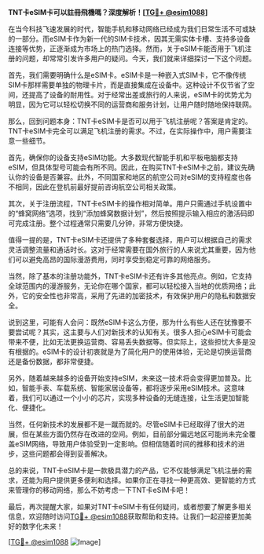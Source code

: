 **TNT卡eSIM卡可以註冊飛機嗎？深度解析！[[TG💪+ @esim1088](https://t.me/s/esim1088)]**

在当今科技飞速发展的时代，智能手机和移动网络已经成为我们日常生活不可或缺的一部分。而eSIM卡作为新一代的SIM卡技术，因其无需实体卡槽、支持多设备连接等优势，正逐渐成为市场上的热门选择。然而，关于eSIM卡能否用于飞机注册的问题，却常常引发许多用户的疑问。今天，我们就来详细探讨一下这个问题。

首先，我们需要明确什么是eSIM卡。eSIM卡是一种嵌入式SIM卡，它不像传统SIM卡那样需要单独的物理卡片，而是直接集成在设备中。这种设计不仅节省了空间，还提高了设备的耐用性。对于经常出差或旅行的人来说，eSIM卡的优势尤为明显，因为它可以轻松切换不同的运营商和服务计划，让用户随时随地保持联网。

那么，回到问题本身：TNT卡eSIM卡是否可以用于飞机注册呢？答案是肯定的。TNT卡eSIM卡完全可以满足飞机注册的需求。不过，在实际操作中，用户需要注意一些细节。

首先，确保你的设备支持eSIM功能。大多数现代智能手机和平板电脑都支持eSIM，但具体型号可能会有所不同。因此，在购买TNT卡eSIM卡之前，建议先确认你的设备是否兼容。此外，不同国家和地区的航空公司对eSIM的支持程度也各不相同，因此在登机前最好提前咨询航空公司相关政策。

其次，关于注册流程，TNT卡eSIM卡的操作相对简单。用户只需通过手机设置中的“蜂窝网络”选项，找到“添加蜂窝数据计划”，然后按照提示输入相应的激活码即可完成注册。整个过程通常只需要几分钟，非常方便快捷。

值得一提的是，TNT卡eSIM卡还提供了多种套餐选择，用户可以根据自己的需求灵活调整流量和通话时长。这对于经常需要在国外旅行的人来说尤其重要，因为他们可以避免高昂的国际漫游费用，同时享受到稳定可靠的网络服务。

当然，除了基本的注册功能外，TNT卡eSIM卡还有许多其他亮点。例如，它支持全球范围内的漫游服务，无论你在哪个国家，都可以轻松接入当地的优质网络；此外，它的安全性也非常高，采用了先进的加密技术，有效保护用户的隐私和数据安全。

说到这里，可能有人会问：既然eSIM卡这么方便，那为什么有些人还在犹豫要不要尝试呢？其实，这主要与人们对新技术的认知有关。很多人担心eSIM卡可能会带来不便，比如无法更换运营商、容易丢失数据等。但实际上，这些担忧大多是没有根据的。eSIM卡的设计初衷就是为了简化用户的使用体验，无论是切换运营商还是备份数据，都非常便捷。

另外，随着越来越多的设备开始支持eSIM，未来这一技术将会变得更加普及。比如，智能手表、车载系统、智能家居设备等，都将逐步采用eSIM技术。这意味着，我们可以通过一个小小的芯片，实现多种设备的无缝连接，让生活更加智能化、便捷化。

当然，任何新技术的发展都不是一蹴而就的。尽管eSIM卡已经取得了很大的进展，但在某些方面仍然存在改进的空间。例如，目前部分偏远地区可能尚未完全覆盖eSIM网络，导致用户体验受到一定影响。但相信随着时间的推移和技术的进步，这些问题都会得到妥善解决。

总的来说，TNT卡eSIM卡是一款极具潜力的产品，它不仅能够满足飞机注册的需求，还能为用户提供更多便利和选择。如果你正在寻找一种更高效、更智能的方式来管理你的移动网络，那么不妨考虑一下TNT卡eSIM卡吧！

最后，再次提醒大家，如果对TNT卡eSIM卡有任何疑问，或者想要了解更多相关信息，欢迎随时访问[TG💪+ @esim1088](https://t.me/s/esim1088)获取帮助和支持。让我们一起迎接更加美好的数字化未来！

[[TG💪+ @esim1088](https://t.me/s/esim1088) ![Image](https://i.postimg.cc/4NQfJmqS/Snipaste-2025-05-13-00-14-12.png)]